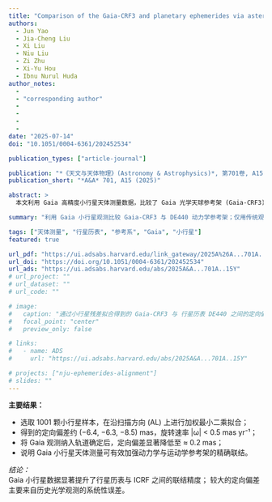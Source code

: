 ```yaml
---
title: "Comparison of the Gaia-CRF3 and planetary ephemerides via asteroid observations"
authors:
  - Jun Yao
  - Jia-Cheng Liu
  - Xi Liu
  - Niu Liu
  - Zi Zhu
  - Xi-Yu Hou
  - Ibnu Nurul Huda
author_notes:
  - 
  - "corresponding author"
  - 
  - 
  - 
  - 
date: "2025-07-14"
doi: "10.1051/0004-6361/202452534"

publication_types: ["article-journal"]

publication: "*《天文与天体物理》(Astronomy & Astrophysics)*, 第701卷, A15 (2025)"
publication_short: "*A&A* 701, A15 (2025)"

abstract: >
  本文利用 Gaia 高精度小行星天体测量数据，比较了 Gaia 光学天球参考架 (Gaia-CRF3)与由 JPL 行星历表定义的动力学参考架之间的定向差异。基于 1001 颗高质量观测小行星的样本，沿扫描方向（AL）的残差拟合结果显示，在赤道坐标系中存在约 10 mas 的定向偏差，各分量旋转速率低于 0.5 mas yr⁻¹。通过迭代拟合与不同样本检验验证了结果的稳健性。当将 Gaia 观测纳入轨道确定后，定向偏差降至约 0.2 mas，表明历史小行星光学观测及其参考星表系统性误差是造成较大偏差的主要原因。

summary: "利用 Gaia 小行星观测比较 Gaia-CRF3 与 DE440 动力学参考架；仅用传统观测时偏差约 10 mas，加入 Gaia 数据后降至 0.2 mas。"

tags: ["天体测量", "行星历表", "参考系", "Gaia", "小行星"]
featured: true

url_pdf: "https://ui.adsabs.harvard.edu/link_gateway/2025A%26A...701A..15Y/PUB_PDF"
url_doi: "https://doi.org/10.1051/0004-6361/202452534"
url_ads: "https://ui.adsabs.harvard.edu/abs/2025A&A...701A..15Y"
# url_project: ""
# url_dataset: ""
# url_code: ""

# image:
#   caption: "通过小行星残差拟合得到的 Gaia-CRF3 与 行星历表 DE440 之间的定向偏差（约 10 mas）。"
#   focal_point: "center"
#   preview_only: false

# links:
#   - name: ADS
#     url: "https://ui.adsabs.harvard.edu/abs/2025A&A...701A..15Y"

# projects: ["nju-ephemerides-alignment"]
# slides: ""
---
```


**主要结果：**

- 选取 1001 颗小行星样本，在沿扫描方向 (AL) 上进行加权最小二乘拟合；  
- 得到的定向偏差约 (−6.4, −6.3, −8.5) mas，旋转速率 |ω| < 0.5 mas yr⁻¹；  
- 将 Gaia 观测纳入轨道确定后，定向偏差显著降低至 ≈ 0.2 mas；  
- 说明 Gaia 小行星天体测量可有效加强动力学与运动学参考架的精确联结。  

*结论：*  
Gaia 小行星数据显著提升了行星历表与 ICRF 之间的联结精度；
较大的定向偏差主要来自历史光学观测的系统性误差。
